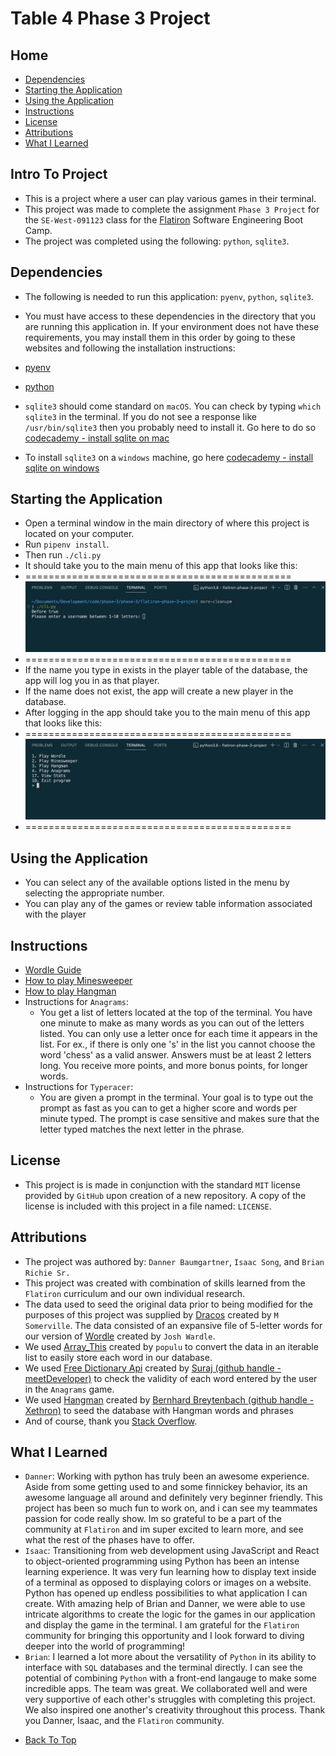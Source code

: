# Table 4 Phase 3 Project


## Home

* [Dependencies](#dependencies)
* [Starting the Application](#starting-the-application)
* [Using the Application](#using-the-application)
* [Instructions](#instructions)
* [License](#license)
* [Attributions](#attributions)
* [What I Learned](#what-i-learned)


## Intro To Project

- This is a project where a user can play various games in their terminal.
- This project was made to complete the assignment `Phase 3 Project` for the `SE-West-091123` class for the [Flatiron](https://flatironschool.com/) Software Engineering Boot Camp.
- The project was completed using the following: `python`, `sqlite3`.


## Dependencies

- The following is needed to run this application: `pyenv`, `python`, `sqlite3`.

- You must have access to these dependencies in the directory that you are running this application in. If your environment does not have these requirements, you may install them in this order by going to these websites and following the installation instructions:

- [pyenv](https://realpython.com/intro-to-pyenv/#installing-pyenv)

- [python](https://www.python.org/)

- `sqlite3` should come standard on `macOS`. You can check by typing `which sqlite3` in the terminal. If you do not see a response like `/usr/bin/sqlite3` then you probably need to install it. Go here to do so [codecademy - install sqlite on mac](https://www.codecademy.com/resources/videos/setting-up/how-to-install-sqlite-on-mac)

- To install `sqlite3` on a `windows` machine, go here [codecademy - install sqlite on windows](https://www.codecademy.com/resources/videos/setting-up/how-to-install-sqlite-on-windows)


## Starting the Application

- Open a terminal window in the main directory of where this project is located on your computer.
- Run `pipenv install`.
- Then run `./cli.py`
- It should take you to the main menu of this app that looks like this:
- ==============================================
    ![Login page of app.](./images/login.png "Login Page")
- ==============================================
- If the name you type in exists in the player table of the database, the app will log you in as that player.
- If the name does not exist, the app will create a new player in the database.
- After logging in the app should take you to the main menu of this app that looks like this:
- ==============================================
    ![Home page of app.](./images/menu.png "Home Page")
- ==============================================


## Using the Application

- You can select any of the available options listed in the menu by selecting the appropriate number.
- You can play any of the games or review table information associated with the player


## Instructions

- [Wordle Guide](https://www.ign.com/wikis/wordle/Wordle_Beginner%E2%80%99s_Guide_and_Tips)
- [How to play Minesweeper](https://www.howtogeek.com/how-to-play-minesweeper/)
- [How to play Hangman](https://www.wikihow.com/Play-Hangman)
- Instructions for `Anagrams`:
    - You get a list of letters located at the top of the terminal. You have one minute to make as many words as you can out of the letters listed. You can only use a letter once for each time it appears in the list. For ex., if there is only one 's' in the list you cannot choose the word 'chess' as a valid answer. Answers must be at least 2 letters long. You receive more points, and more bonus points, for longer words.
- Instructions for `Typeracer`:
    - You are given a prompt in the terminal. Your goal is to type out the prompt as fast as you can to get a higher score and words per minute typed. The prompt is case sensitive and makes sure that the letter typed matches the next letter in the phrase.


## License

- This project is is made in conjunction with the standard `MIT` license provided by `GitHub` upon creation of a new repository. A copy of the license is included with this project in a file named: `LICENSE`.


## Attributions

- The project was authored by: `Danner Baumgartner`, `Isaac Song`, and `Brian Richie Sr.`
- This project was created with combination of skills learned from the `Flatiron` curriculum and our own individual research.
- The data used to seed the original data prior to being modified for the purposes of this project was supplied by [Dracos](https://gist.github.com/dracos/dd0668f281e685bad51479e5acaadb93) created by `M Somerville`. The data consisted of an expansive file of 5-letter words for our version of [Wordle](https://en.wikipedia.org/wiki/Wordle) created by `Josh Wardle`.
- We used [Array_This](https://arraythis.com/) created by `populu` to convert the data in an iterable list to easily store each word in our database.
- We used [Free Dictionary Api](https://dictionaryapi.dev/) created by [Suraj (github handle - meetDeveloper)](https://github.com/meetDeveloper) to check the validity of each word entered by the user in the `Anagrams` game.
- We used [Hangman](https://github.com/Xethron/Hangman/blob/master/words.txt) created by [Bernhard Breytenbach (github handle - Xethron)](https://github.com/Xethron) to seed the database with Hangman words and phrases
- And of course, thank you [Stack Overflow](https://stackoverflow.com/).

## What I Learned

- `Danner`: Working with python has truly been an awesome experience. Aside from some getting used to and some finnickey behavior, its an awesome language all around and definitely very beginner friendly. This project has been so much fun to work on, and i can see my teammates passion for code really show. Im so grateful to be a part of the community at `Flatiron` and im super excited to learn more, and see what the rest of the phases have to offer.
- `Isaac`: Transitioning from web development using JavaScript and React to object-oriented programming using Python has been an intense learning experience. It was very fun learning how to display text inside of a terminal as opposed to displaying colors or images on a website. Python has opened up endless possibilities to what application I can create. With amazing help of Brian and Danner, we were able to use intricate algorithms to create the logic for the games in our application and display the game in the terminal. I am grateful for the `Flatiron` community for bringing this opportunity and I look forward to diving deeper into the world of programming!
- `Brian`: I learned a lot more about the versatility of `Python` in its ability to interface with `SQL` databases and the terminal directly. I can see the potential of combining `Python` with a front-end langauge to make some incredible apps. The team was great. We collaborated well and were very supportive of each other's struggles with completing this project. We also inspired one another's creativity throughout this process. Thank you Danner, Isaac, and the `Flatiron` community.


* [Back To Top](#table-4-phase-3-project)
